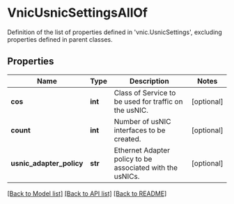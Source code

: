 # VnicUsnicSettingsAllOf

Definition of the list of properties defined in 'vnic.UsnicSettings', excluding properties defined in parent classes.
## Properties
Name | Type | Description | Notes
------------ | ------------- | ------------- | -------------
**cos** | **int** | Class of Service to be used for traffic on the usNIC. | [optional] 
**count** | **int** | Number of usNIC interfaces to be created. | [optional] 
**usnic_adapter_policy** | **str** | Ethernet Adapter policy to be associated with the usNICs. | [optional] 

[[Back to Model list]](../README.md#documentation-for-models) [[Back to API list]](../README.md#documentation-for-api-endpoints) [[Back to README]](../README.md)


